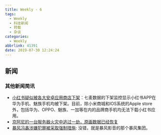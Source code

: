 ```yaml
---
title: Weekly - 6
tags:
  - Weekly
  - 科技新闻
  - 转载
  - 杂谈
categories:
  - Weekly
abbrlink: 41391
date: 2019-07-30 12:24:24
---
```


## 新闻

### 其他新闻简讯

- [小红书疑似被各大安卓应用商店下架](https://www.caishimv.com/index.php/web/web_archives/info_details.html?id=9754)：七麦数据的下架监控显示小红书APP在华为手机、魅族手机均被下架。目前，除小米商城和IOS系统的Apple store外，包括华为、OPPO、魅族、一加等在内的品牌商手机均无法下载小红书应用。
- [京阿尼的一台服务器火灾中逃过一劫，原画数据已经恢复](https://www.ithome.com/0/436/158.htm)
- [暴风冯鑫涉嫌犯罪被采取强制措施](https://www.williamlong.info/archives/5779.html): 没错，就是暴风影音的那个暴风集团。
